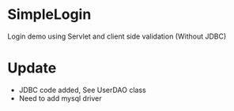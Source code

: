 # SimpleLogin
Login demo using Servlet and client side validation (Without JDBC)

# Update

* JDBC code added, See UserDAO class
* Need to add mysql driver
